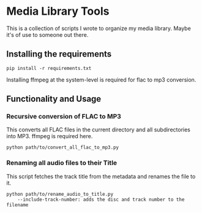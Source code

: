 # Media Library Tools

This is a collection of scripts I wrote to organize my media library. Maybe it's of use to someone out there.

## Installing the requirements

```
pip install -r requirements.txt
```

Installing ffmpeg at the system-level is required for flac to mp3 conversion.

## Functionality and Usage

### Recursive conversion of FLAC to MP3

This converts all FLAC files in the current directory and all subdirectories into MP3. ffmpeg is required here.
```
python path/to/convert_all_flac_to_mp3.py
```

### Renaming all audio files to their Title

This script fetches the track title from the metadata and renames the file to it.
```
python path/to/rename_audio_to_title.py
    --include-track-number: adds the disc and track number to the filename
```
